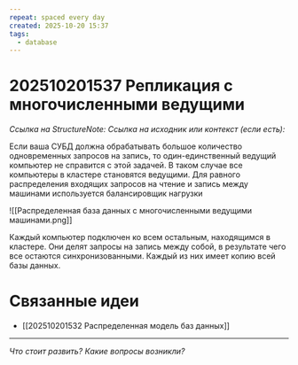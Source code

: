 ```yaml
---
repeat: spaced every day
created: 2025-10-20 15:37
tags:
  - database
---
```

# 202510201537 Репликация с многочисленными ведущими

*Ссылка на StructureNote:*
*Ссылка на исходник или контекст (если есть):*

Если ваша СУБД должна обрабатывать большое количество одновременных запросов на запись, то один-единственный ведущий компьютер не справится с этой задачей. В таком случае все компьютеры в кластере становятся ведущими. Для равного распределения входящих запросов на чтение и запись между машинами используется балансировщик нагрузки

![[Распределенная база данных с многочисленными ведущими машинами.png]]

Каждый компьютер подключен ко всем остальным, находящимся в кластере. Они делят запросы на запись между собой, в результате чего все остаются синхронизованными. Каждый из них имеет копию всей базы данных.

# Связанные идеи

- [[202510201532 Распределенная модель баз данных]]

---

*Что стоит развить? Какие вопросы возникли?*
